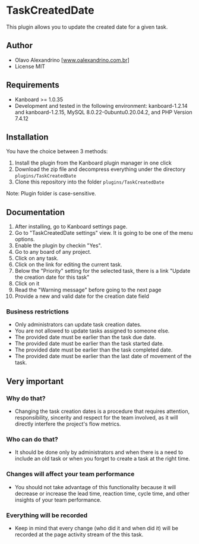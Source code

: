 TaskCreatedDate
==============================

This plugin allows you to update the created date for a given task.

Author
------

- Olavo Alexandrino [www.oalexandrino.com.br]
- License MIT

Requirements
------------

- Kanboard >= 1.0.35
- Development and tested in the following environment: kanboard-1.2.14 and kanboard-1.2.15, MySQL 8.0.22-0ubuntu0.20.04.2, and PHP Version 7.4.12

Installation
------------

You have the choice between 3 methods:

1. Install the plugin from the Kanboard plugin manager in one click
2. Download the zip file and decompress everything under the directory `plugins/TaskCreatedDate`
3. Clone this repository into the folder `plugins/TaskCreatedDate`

Note: Plugin folder is case-sensitive.

Documentation
-------------

1. After installing, go to Kanboard settings page.
2. Go to "TaskCreatedDate settings" view. It is going to be one of the menu options.
3. Enable the plugin by checkin "Yes".
4. Go to any board of any project.
5. Click on any task.
6. Click on the link for editing the current task.
7. Below the "Priority" setting for the selected task, there is a link "Update the creation date for this task"
8. Click on it
9. Read the "Warning message" before going to the next page
10. Provide a new and valid date for the creation date field

### Business restrictions

* Only administrators can update task creation dates.
* You are not allowed to update tasks assigned to someone else.
* The provided date must be earlier than the task due date.
* The provided date must be earlier than the task started date.
* The provided date must be earlier than the task completed date.
* The provided date must be earlier than the last date of movement of the task.

Very important
-------------

### Why do that?

* Changing the task creation dates is a procedure that requires attention, responsibility, sincerity and respect for the team involved, as it will directly interfere the project's flow metrics.

### Who can do that?

* It should be done only by administrators and when there is a need to include an old task or when you forget to create a task at the right time.

### Changes will affect your team performance

* You should not take advantage of this functionality because it will decrease or increase the lead time, reaction time, cycle time, and other insights of your team performance.

### Everything will be recorded

* Keep in mind that every change (who did it and when did it) will be recorded at the page activity stream of the this task.



